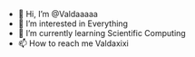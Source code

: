 - 👋 Hi, I’m @Valdaaaaa
- 👀 I’m interested in Everything 
- 🌱 I’m currently learning Scientific Computing
- 📫 How to reach me Valdaxixi

<!---
Valdaaaaa/Valdaaaaa is a ✨ special ✨ repository because its `README.md` (this file) appears on your GitHub profile.
You can click the Preview link to take a look at your changes.
--->
